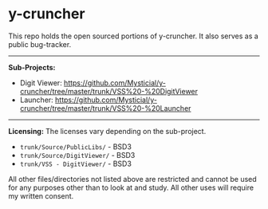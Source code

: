 # y-cruncher

This repo holds the open sourced portions of y-cruncher. It also serves as a public bug-tracker.

-----

**Sub-Projects:**
 -  Digit Viewer: https://github.com/Mysticial/y-cruncher/tree/master/trunk/VSS%20-%20DigitViewer
 -  Launcher: https://github.com/Mysticial/y-cruncher/tree/master/trunk/VSS%20-%20Launcher
 
 -----
 
 **Licensing:** The licenses vary depending on the sub-project.

 -  `trunk/Source/PublicLibs/` - BSD3
 -  `trunk/Source/DigitViewer/` - BSD3
 -  `trunk/VSS - DigitViewer/` - BSD3

All other files/directories not listed above are restricted and cannot be used for any purposes other than to look at and study. All other uses will require my written consent.
